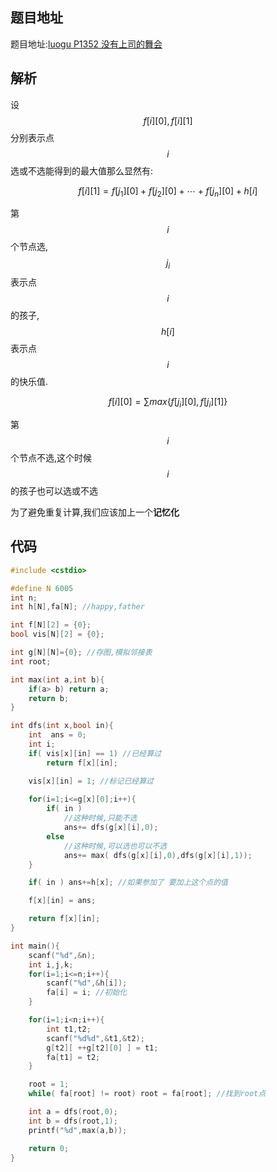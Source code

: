 ## 题目地址

题目地址:[luogu P1352 没有上司的舞会](https://www.luogu.org/problemnew/show/P1352)

## 解析

设$$f[i][0],f[i][1]$$分别表示点$$i$$选或不选能得到的最大值那么显然有:


```math
f[i][1] = f[j_1][0]+f[j_2][0]+ \cdots + f[j_n][0]  + h[i]
```
第$$i$$个节点选,$$j_i$$表示点$$i$$的孩子,$$h[i]$$表示点$$i$$的快乐值.


```math
f[i][0] = \sum max\{f[j_i][0],f[j_i][1]\}
```
第$$i$$个节点不选,这个时候$$i$$的孩子也可以选或不选

为了避免重复计算,我们应该加上一个**记忆化**


## 代码

```c
#include <cstdio>

#define N 6005
int n;
int h[N],fa[N]; //happy,father

int f[N][2] = {0};
bool vis[N][2] = {0};

int g[N][N]={0}; //存图,模拟邻接表
int root;

int max(int a,int b){
    if(a> b) return a;
    return b;
}

int dfs(int x,bool in){
    int  ans = 0;
    int i;
    if( vis[x][in] == 1) //已经算过
        return f[x][in];

    vis[x][in] = 1; //标记已经算过
    
    for(i=1;i<=g[x][0];i++){
        if( in )
            //这种时候,只能不选
            ans+= dfs(g[x][i],0);
        else
            //这种时候,可以选也可以不选
            ans+= max( dfs(g[x][i],0),dfs(g[x][i],1)); 
    }

    if( in ) ans+=h[x]; //如果参加了 要加上这个点的值

    f[x][in] = ans;

    return f[x][in];
}

int main(){
    scanf("%d",&n);
    int i,j,k;
    for(i=1;i<=n;i++){
        scanf("%d",&h[i]);
        fa[i] = i; //初始化
    }

    for(i=1;i<n;i++){
        int t1,t2;
        scanf("%d%d",&t1,&t2);
        g[t2][ ++g[t2][0] ] = t1;
        fa[t1] = t2;
    }

    root = 1;
    while( fa[root] != root) root = fa[root]; //找到root点

    int a = dfs(root,0);
    int b = dfs(root,1);
    printf("%d",max(a,b));

    return 0;
}
```
